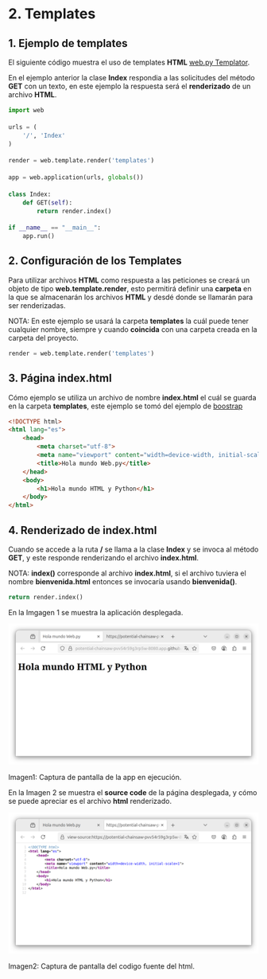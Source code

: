 # 2. Templates

## 1. Ejemplo de templates

El siguiente código muestra el uso de templates **HTML** [web.py Templator](https://webpy.org/docs/0.3/templetor).

En el ejemplo anterior la clase **Index** respondia a las solicitudes del método **GET** con un texto, en este ejemplo la respuesta será el **renderizado** de un archivo **HTML**.

````python
import web

urls = (
    '/', 'Index'
)

render = web.template.render('templates')

app = web.application(urls, globals())

class Index:
    def GET(self):
        return render.index()

if __name__ == "__main__":
    app.run()
````



## 2. Configuración de los Templates

Para utilizar archivos **HTML** como respuesta a las peticiones se creará un objeto de tipo **web.template.render**, esto permitirá definir una **carpeta** en la que se almacenarán los archivos **HTML** y desdé donde se llamarán para ser renderizadas.

NOTA: En este ejemplo se usará la carpeta **templates** la cuál puede tener cualquier nombre, siempre y cuando **coincida** con una carpeta creada en la carpeta del proyecto.


````python
render = web.template.render('templates')
````

## 3. Página index.html 

Cómo ejemplo se utiliza un archivo de nombre **index.html** el cuál se guarda en la carpeta **templates**, este ejemplo se tomó del ejemplo de [boostrap](https://getbootstrap.com/docs/5.3/getting-started/introduction/)

````html
<!DOCTYPE html>
<html lang="es">
    <head>
        <meta charset="utf-8">
        <meta name="viewport" content="width=device-width, initial-scale=1">
        <title>Hola mundo Web.py</title>
    </head>
    <body>
        <h1>Hola mundo HTML y Python</h1>
    </body>
</html>
````

## 4. Renderizado de index.html

Cuando se accede a la ruta **/** se llama a la clase **Index** y se invoca al método **GET**, y este responde renderizando el archivo **index.html**.

NOTA: **index()** corresponde al archivo **index.html**, si el archivo tuviera el nombre **bienvenida.html** entonces se invocaría usando **bienvenida()**. 

````python
return render.index()
````

En la Imgagen 1 se muestra la aplicación desplegada.

![HTML renderizado](screenshot00.png)

Imagen1: Captura de pantalla de la app en ejecución.

En la Imagen 2 se muestra el **source code** de la página desplegada, y cómo se puede apreciar es el archivo **html** renderizado.

![Hola mundo](screenshot01.png)

Imagen2: Captura de pantalla del codigo fuente del html.